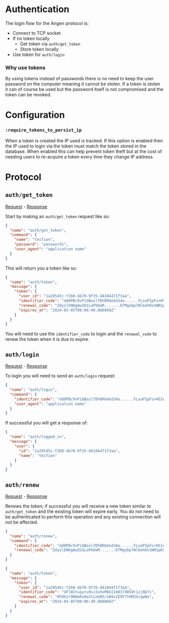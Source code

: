 # Authentication
The login flow for the Angen protocol is:
- Connect to TCP socket
- If no token locally
  - Get token via `auth/get_token`
  - Store token locally
- Use token for `auth/login`

### Why use tokens
By using tokens instead of passwords there is no need to keep the user password on the computer meaning it cannot be stolen. If a token is stolen it can of course be used but the password itself is not compromised and the token can be revoked.

# Configuration
### `:require_tokens_to_persist_ip`
When a token is created the IP used is tracked. If this option is enabled then the IP used to login via the token must match the token stored in the database. When enabled this can help prevent token theft but at the cost of needing users to re-acquire a token every time they change IP address.

# Protocol
## `auth/get_token`
[Request](/priv/static/schema/commands/auth/get_token_command.json) - [Response](/priv/static/schema/messages/auth/token_message.json)

Start by making an `auth/get_token` request like so:
```json
{
  "name": "auth/get_token",
  "command": {
    "name": "teifion",
    "password": "password1",
    "user_agent": "application name"
  }
}
```

This will return you a token like so:
```json
{
  "name": "auth/token",
  "message": {
    "token": {
      "user_id": "1a29545c-f2b0-4b70-9f35-d4104471f3aa",
      "identifier_code": "dd0PBc9vPibBozlfDh0RUekd34o......FLxaPIpFs+HSIe79",
      "renewal_code": "ZdyzlENHgAwZU1LaPkDwM.......bTMgobp7Wlbeh0sSWN1pKXZ",
      "expires_at": "2024-03-05T00:06:40.888869Z"
    }
  }
}
```

You will need to use the `identifier_code` to login and the `renewal_code` to renew the token when it is due to expire.

## `auth/login`
[Request](/priv/static/schema/commands/auth/login_command.json) - [Response](/priv/static/schema/messages/auth/logged_in_message.json)

To login you will need to send an `auth/login` request:
```json
{
  "name": "auth/login",
  "command": {
    "identifier_code": "dd0PBc9vPibBozlfDh0RUekd34o......FLxaPIpFs+HSIe79",
    "user_agent": "application name"
  }
}
```

If successful you will get a response of:
```json
{
  "name": "auth/logged_in",
  "message": {
    "user": {
      "id": "1a29545c-f2b0-4b70-9f35-d4104471f3aa",
      "name": "teifion"
    }
  }
}
```

## `auth/renew`
[Request](/priv/static/schema/commands/auth/renew_command.json) - [Response](/priv/static/schema/messages/auth/token_message.json)

Renews the token; if successful you will receive a new token similar to `auth/get_token` and the existing token will expire early. You do not need to be authenticated to perform this operation and any existing connection will not be affected.

```json
{
  "name": "auth/renew",
  "command": {
    "identifier_code": "dd0PBc9vPibBozlfDh0RUekd34o......FLxaPIpFs+HSIe79",
    "renewal_code": "ZdyzlENHgAwZU1LaPkDwM.......bTMgobp7Wlbeh0sSWN1pKXZ",
  }
}
```

```json
{
  "name": "auth/token",
  "message": {
    "token": {
      "user_id": "1a29545c-f2b0-4b70-9f35-d4104471f3aa",
      "identifier_code": "UFlW1tuqy+u9sz2uhxM8kI1m01l90SOt1zjNGYi",
      "renewal_code": "KPdk2rOBHwRu0a3lLUeB5/sW4v1E9F7tHMJUcqwWa",
      "expires_at": "2024-04-05T00:06:40.888869Z"
    }
  }
}
```